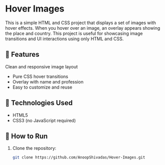 # Hover Images

This is a simple HTML and CSS project that displays a set of images with hover effects. 
When you hover over an image, an overlay appears showing the place and country. 
This project is useful for showcasing image transitions and UI interactions using only HTML and CSS.


## 🎨 Features
Clean and responsive image layout

- Pure CSS hover transitions
- Overlay with name and profession
- Easy to customize and reuse


## 🔧 Technologies Used
- HTML5
- CSS3 (no JavaScript required)

 ## 🚀 How to Run

1. Clone the repository:
   ```bash
   git clone https://github.com/AnoopShivadas/Hover-Images.git
